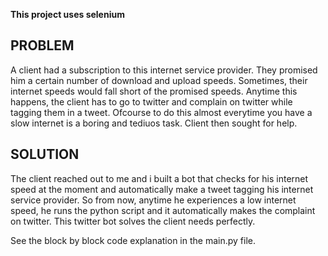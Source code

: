 **This project uses selenium**

## PROBLEM
A client had a subscription to this internet service provider. They promised him a certain number of download and upload speeds. Sometimes, their internet speeds would fall short of the promised speeds. Anytime this happens, the client has to go to twitter and complain on twitter while tagging them in a tweet. Ofcourse to do this almost everytime you have a slow internet is a boring and tediuos task. Client then sought for help. 

## SOLUTION
The client reached out to me and i built a bot that checks for his internet speed at the moment and automatically make a tweet tagging his internet service provider. So from now, anytime he experiences a low internet speed, he runs the python script and it automatically makes the complaint on twitter. This twitter bot solves the client needs perfectly. 

See the block by block code explanation in the main.py file. 